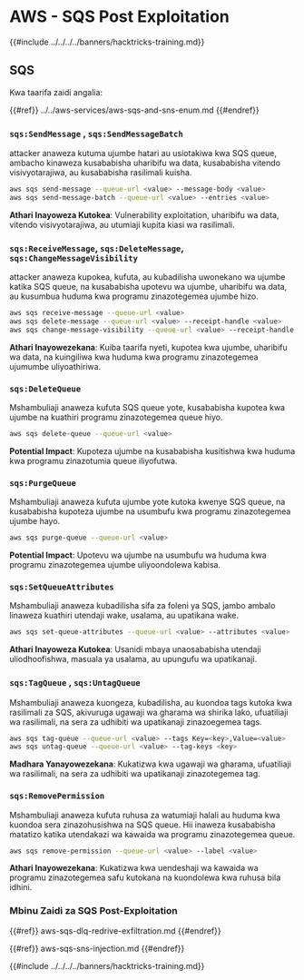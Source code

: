 # AWS - SQS Post Exploitation

{{#include ../../../../banners/hacktricks-training.md}}

## SQS

Kwa taarifa zaidi angalia:

{{#ref}}
../../aws-services/aws-sqs-and-sns-enum.md
{{#endref}}

### `sqs:SendMessage` , `sqs:SendMessageBatch`

attacker anaweza kutuma ujumbe hatari au usiotakiwa kwa SQS queue, ambacho kinaweza kusababisha uharibifu wa data, kusababisha vitendo visivyotarajiwa, au kusababisha rasilimali kuisha.
```bash
aws sqs send-message --queue-url <value> --message-body <value>
aws sqs send-message-batch --queue-url <value> --entries <value>
```
**Athari Inayoweza Kutokea**: Vulnerability exploitation, uharibifu wa data, vitendo visivyotarajiwa, au utumiaji kupita kiasi wa rasilimali.

### `sqs:ReceiveMessage`, `sqs:DeleteMessage`, `sqs:ChangeMessageVisibility`

attacker anaweza kupokea, kufuta, au kubadilisha uwonekano wa ujumbe katika SQS queue, na kusababisha upotevu wa ujumbe, uharibifu wa data, au kusumbua huduma kwa programu zinazotegemea ujumbe hizo.
```bash
aws sqs receive-message --queue-url <value>
aws sqs delete-message --queue-url <value> --receipt-handle <value>
aws sqs change-message-visibility --queue-url <value> --receipt-handle <value> --visibility-timeout <value>
```
**Athari Inayowezekana**: Kuiba taarifa nyeti, kupotea kwa ujumbe, uharibifu wa data, na kuingiliwa kwa huduma kwa programu zinazotegemea ujumumbe uliyoathiriwa.

### `sqs:DeleteQueue`

Mshambuliaji anaweza kufuta SQS queue yote, kusababisha kupotea kwa ujumbe na kuathiri programu zinazotegemea queue hiyo.
```bash
aws sqs delete-queue --queue-url <value>
```
**Potential Impact**: Kupoteza ujumbe na kusababisha kusitishwa kwa huduma kwa programu zinazotumia queue iliyofutwa.

### `sqs:PurgeQueue`

Mshambuliaji anaweza kufuta ujumbe yote kutoka kwenye SQS queue, na kusababisha kupoteza ujumbe na usumbufu kwa programu zinazotegemea ujumbe hayo.
```bash
aws sqs purge-queue --queue-url <value>
```
**Potential Impact**: Upotevu wa ujumbe na usumbufu wa huduma kwa programu zinazotegemea ujumbe uliyoondolewa kabisa.

### `sqs:SetQueueAttributes`

Mshambuliaji anaweza kubadilisha sifa za foleni ya SQS, jambo ambalo linaweza kuathiri utendaji wake, usalama, au upatikana wake.
```bash
aws sqs set-queue-attributes --queue-url <value> --attributes <value>
```
**Athari Inayoweza Kutokea**: Usanidi mbaya unaosababisha utendaji uliodhoofishwa, masuala ya usalama, au upungufu wa upatikanaji.

### `sqs:TagQueue` , `sqs:UntagQueue`

Mshambuliaji anaweza kuongeza, kubadilisha, au kuondoa tags kutoka kwa rasilimali za SQS, akivuruga ugawaji wa gharama wa shirika lako, ufuatiliaji wa rasilimali, na sera za udhibiti wa upatikanaji zinazoegemea tags.
```bash
aws sqs tag-queue --queue-url <value> --tags Key=<key>,Value=<value>
aws sqs untag-queue --queue-url <value> --tag-keys <key>
```
**Madhara Yanayowezekana**: Kukatizwa kwa ugawaji wa gharama, ufuatiliaji wa rasilimali, na sera za udhibiti wa upatikanaji zinazotegemea tag.

### `sqs:RemovePermission`

Mshambuliaji anaweza kufuta ruhusa za watumiaji halali au huduma kwa kuondoa sera zinazohusishwa na SQS queue. Hii inaweza kusababisha matatizo katika utendakazi wa kawaida wa programu zinazotegemea queue.
```bash
aws sqs remove-permission --queue-url <value> --label <value>
```
**Athari Inayowezekana**: Kukatizwa kwa uendeshaji wa kawaida wa programu zinazotegemea safu kutokana na kuondolewa kwa ruhusa bila idhini.

### Mbinu Zaidi za SQS Post-Exploitation

{{#ref}}
aws-sqs-dlq-redrive-exfiltration.md
{{#endref}}

{{#ref}}
aws-sqs-sns-injection.md
{{#endref}}

{{#include ../../../../banners/hacktricks-training.md}}
